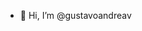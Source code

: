 - 👋 Hi, I’m @gustavoandreav



<!---
gustavoandreav/gustavoandreav is a ✨ special ✨ repository because its `README.md` (this file) appears on your GitHub profile.
You can click the Preview link to take a look at your changes.
--->
